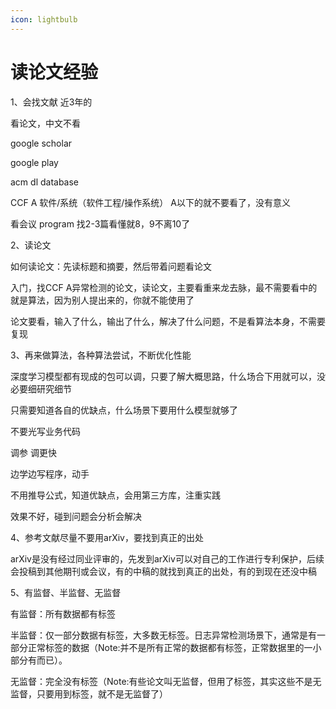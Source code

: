 ```yaml
---
icon: lightbulb
---
```

# 读论文经验
1、会找文献   近3年的

看论文，中文不看

google scholar

google play

acm dl database

CCF  A 软件/系统（软件工程/操作系统）  A以下的就不要看了，没有意义

看会议  program   找2-3篇看懂就8，9不离10了

2、读论文

如何读论文：先读标题和摘要，然后带着问题看论文

入门，找CCF A异常检测的论文，读论文，主要看重来龙去脉，最不需要看中的就是算法，因为别人提出来的，你就不能使用了

论文要看，输入了什么，输出了什么，解决了什么问题，不是看算法本身，不需要复现

3、再来做算法，各种算法尝试，不断优化性能

深度学习模型都有现成的包可以调，只要了解大概思路，什么场合下用就可以，没必要细研究细节

只需要知道各自的优缺点，什么场景下要用什么模型就够了

不要光写业务代码

调参 调更快

边学边写程序，动手

不用推导公式，知道优缺点，会用第三方库，注重实践

效果不好，碰到问题会分析会解决

4、参考文献尽量不要用arXiv，要找到真正的出处

arXiv是没有经过同业评审的，先发到arXiv可以对自己的工作进行专利保护，后续会投稿到其他期刊或会议，有的中稿的就找到真正的出处，有的到现在还没中稿

5、有监督、半监督、无监督

有监督：所有数据都有标签

半监督：仅一部分数据有标签，大多数无标签。日志异常检测场景下，通常是有一部分正常标签的数据（Note:并不是所有正常的数据都有标签，正常数据里的一小部分有而已）。

无监督：完全没有标签（Note:有些论文叫无监督，但用了标签，其实这些不是无监督，只要用到标签，就不是无监督了）